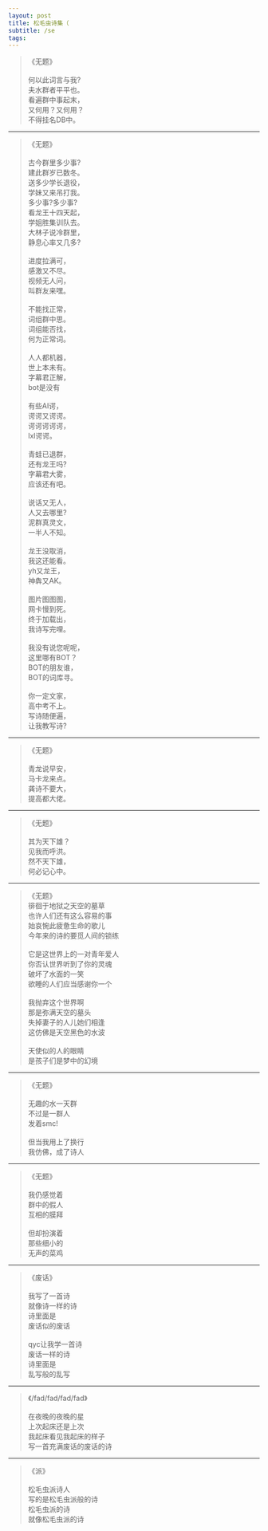 ```yaml
---
layout: post
title: 松毛虫诗集（
subtitle: /se
tags: 
---
```


> 《无题》\
\
何以此词言与我?\
夫水群者平平也。\
看遍群中事起末，\
又何用？又何用？\
不得挂名DB中。

-----

> 《无题》\
\
古今群里多少事?\
建此群岁已数冬。\
送多少学长退役，\
学妹又来吊打我。\
多少事?多少事?\
看龙王十四天起，\
学姐胜集训队去。\
大林子说冷群里，\
静息心率又几多?\
\
进度拉满可，\
感激又不尽。\
视频无人问，\
叫群友来嘿。\
\
不能找正常，\
词组群中思。\
词组能否找，\
何为正常词。\
\
人人都机器，\
世上本未有。\
字幕君正解，\
bot是没有\
\
有些AI谔，\
谔谔又谔谔。\
谔谔谔谔谔，\
lxl谔谔。\
\
青蛙已退群，\
还有龙王吗?\
字幕君大雾，\
应该还有吧。\
\
说话又无人，\
人又去哪里?\
泥群真灵文，\
一半人不知。\
\
龙王没取消，\
我这还能看。\
yh又龙王，\
神犇又AK。\
\
图片图图图，\
网卡慢到死。\
终于加载出，\
我诗写完哩。\
\
我没有说您呢呢，\
这里哪有BOT？\
BOT的朋友谁，\
BOT的词库寻。\
\
你一定文家，\
高中考不上。\
写诗随便遍，\
让我教写诗?

-----

> 《无题》\
\
青龙说早安，\
马卡龙来点。\
龚诗不要大，\
提高都大佬。

-----

> 《无题》\
\
其为天下雄？\
见我而呼洪。\
然不天下雄，\
何必记心中。

-----

> 《无题》
\
徘徊于地狱之天空的墓草\
也许人们还有这么容易的事\
始哀惋此疲惫生命的歌儿\
今年来的诗的要觅人间的锁练\
\
它是这世界上的一对青年爱人\
你否认世界听到了你的灵魂\
破坏了水面的一笑\
欲睡的人们应当感谢你一个\
\
我抛弃这个世界啊\
那是弥满天空的墓头\
失掉妻子的人儿她们相逢\
这仿佛是天空黑色的水波\
\
天使似的人的眼睛\
是孩子们是梦中的幻境

-----

> 《无题》\
\
无趣的水一天群\
不过是一群人\
发着smc!\
\
但当我用上了换行\
我仿佛，成了诗人

-----

> 《无题》\
\
我仍感觉着\
群中的假人\
互相的膜拜\
\
但却扮演着\
那些细小的\
无声的菜鸡

-----

> 《废话》\
\
我写了一首诗\
就像诗一样的诗\
诗里面是\
废话似的废话\
\
qyc让我学一首诗\
废话一样的诗\
诗里面是\
乱写般的乱写

-----

> 《/fad/fad/fad/fad》\
\
在夜晚的夜晚的星\
上次起床还是上次\
我起床看见我起床的样子\
写一首充满废话的废话的诗

-----

> 《派》\
\
松毛虫派诗人\
写的是松毛虫派般的诗\
松毛虫派的诗\
就像松毛虫派的诗